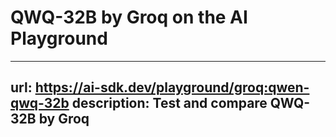 # QWQ-32B by Groq on the AI Playground


---
url: https://ai-sdk.dev/playground/groq:qwen-qwq-32b
description: Test and compare QWQ-32B by Groq
---

